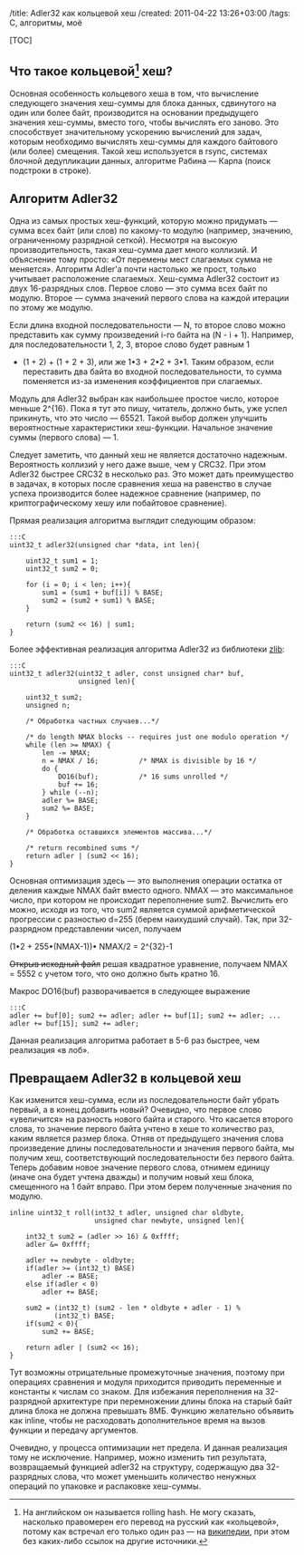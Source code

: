 /title: Adler32 как кольцевой хеш
/created: 2011-04-22 13:26+03:00
/tags: C, алгоритмы, моё

[TOC]

## Что такое кольцевой[^1] хеш?

Основная особенность кольцевого хеша в том, что вычисление следующего
значения хеш-суммы для блока данных, сдвинутого на один или более байт,
производится на основании предыдущего значения хеш-суммы, вместо того,
чтобы вычислять его заново. Это способствует значительному
ускорению вычислений для задач, которым необходимо вычислять хеш-суммы
для каждого байтового (или более) смещения. Такой хеш используется в
rsync, системах блочной дедупликации данных, алгоритме Рабина — Карпа
(поиск подстроки в строке).

[^1]: На английском он называется rolling hash. Не могу сказать, насколько
      правомерен его перевод на русский как «кольцевой», потому как встречал его
      только один раз — на [википедии], при этом без каких-либо ссылок на другие
      источники.

[википедии]: http://ru.wikipedia.org/wiki/Алгоритм_Рабина_—_Карпа#.D0.98.D1.81.D0.BF.D0.BE.D0.BB.D1.8C.D0.B7.D1.83.D0.B5.D0.BC.D0.B0.D1.8F_.D1.85.D0.B5.D1.88-.D1.84.D1.83.D0.BD.D0.BA.D1.86.D0.B8.D1.8F


## Алгоритм Adler32

Одна из самых простых хеш-функций, которую можно придумать —
сумма всех байт (или слов) по какому-то модулю (например,
значению, ограниченному разрядной сеткой). Несмотря на высокую
производительность, такая хеш-сумма дает много коллизий. И объяснение
тому просто: «От перемены мест слагаемых сумма не меняется». Алгоритм
Adler'а почти настолько же прост, только учитывает расположение
слагаемых. Хеш-сумма Adler32 состоит из двух 16-разрядных слов. Первое
слово — это сумма всех байт по модулю. Второе — сумма значений первого
слова на каждой итерации по этому же модулю.

Если длина входной последовательности — N, то второе слово можно
представить как сумму произведений i-го байта на (N - i + 1).
Например, для последовательности 1, 2, 3, второе слово будет равным 1
+ (1 + 2) + (1 + 2 + 3), или же 1•3 + 2•2 + 3•1. Таким образом, если
переставить два байта во входной последовательности, то сумма
поменяется из-за изменения коэффициентов при слагаемых.

Модуль для Adler32 выбран как наибольшее простое число, которое меньше
2^{16}. Пока я тут это пишу, читатель, должно быть, уже успел
прикинуть, что это число — 65521. Такой выбор должен улучшить
вероятностные характеристики хеш-функции. Начальное значение суммы
(первого слова) — 1.

Следует заметить, что данный хеш не является достаточно
надежным. Вероятность коллизий у него даже выше, чем у CRC32. При этом
Adler32 быстрее CRC32 в несколько раз. Это может дать преимущество в
задачах, в которых после сравнения хеша на равенство в случае успеха
производится более надежное сравнение (например, по криптографическому
хешу или побайтовое сравнение).

Прямая реализация алгоритма выглядит следующим образом:


    :::C
    uint32_t adler32(unsigned char *data, int len){
   
        uint32_t sum1 = 1;
        uint32_t sum2 = 0;
   
        for (i = 0; i < len; i++){
            sum1 = (sum1 + buf[i]) % BASE;
            sum2 = (sum2 + sum1) % BASE;
        }
   
        return (sum2 << 16) | sum1;
    }


  Более эффективная реализация алгоритма Adler32 из библиотеки [zlib]:

    :::C
    uint32_t adler32(uint32_t adler, const unsigned char* buf,
                     unsigned len){
   
        uint32_t sum2;
        unsigned n;
   
        /* Обработка частных случаев...*/
   
        /* do length NMAX blocks -- requires just one modulo operation */
        while (len >= NMAX) {
            len -= NMAX;
            n = NMAX / 16;          /* NMAX is divisible by 16 */
            do {
                DO16(buf);          /* 16 sums unrolled */
                buf += 16;
            } while (--n);
            adler %= BASE;
            sum2 %= BASE;
        }
   
        /* Обработка оставшихся элементов массива...*/
   
        /* return recombined sums */
        return adler | (sum2 << 16);
    }

Основная оптимизация здесь — это выполнения операции остатка от
деления каждые NMAX байт вместо одного. NMAX — это максимальное
число, при котором не происходит переполнение sum2. Вычислить его
можно, исходя из того, что sum2 является суммой арифметической
прогрессии с разностью d=255 (берем наихудший случай). Так, при
32-разрядном представлении чисел, получаем

(1•2 + 255•(NMAX-1))• NMAX/2 = 2^{32}-1

<s>Открыв исходный файл</s> решая квадратное уравнение, получаем NMAX
= 5552 с учетом того, что оно должно быть кратно 16.

Макрос DO16(buf) разворачивается в следующее выражение

    :::C
    adler += buf[0]; sum2 += adler; adler += buf[1]; sum2 += adler; ...
    adler += buf[15]; sum2 += adler;

Данная реализация алгоритма работает в 5-6 раз быстрее, чем реализация
«в лоб».

[zlib]: http://zlib.net/


## Превращаем Adler32 в кольцевой хеш

Как изменится хеш-сумма, если из последовательности байт убрать
первый, а в конец добавить новый? Очевидно, что первое слово
«увеличится» на разность нового байта и старого. Что касается второго
слова, то значение первого байта учтено в хеше то количество раз,
каким является размер блока. Отняв от предыдущего значения слова
произведение длины последовательности и значения первого байта, мы
получим хеш, соответствующий последовательности без первого
байта. Теперь добавим новое значение первого слова, отнимем единицу
(иначе она будет учтена дважды) и получим новый хеш блока, смещенного
на 1 байт вправо. При этом берем полученные значения по
модулю.

    inline uint32_t roll(int32_t adler, unsigned char oldbyte,
                         unsigned char newbyte, unsigned len){
   
        int32_t sum2 = (adler >> 16) & 0xffff;
        adler &= 0xffff;
   
        adler += newbyte - oldbyte;
        if(adler >= (int32_t) BASE)
            adler -= BASE;
        else if(adler < 0)
            adler += BASE;
   
        sum2 = (int32_t) (sum2 - len * oldbyte + adler - 1) %
               (int32_t) BASE;
        if(sum2 < 0){
            sum2 += BASE;
   
        return adler | (sum2 << 16);
    }

Тут возможны отрицательные промежуточные значения, поэтому при
операциях сравнения и модуля приходится приводить переменные и
константы к числам со знаком. Для избежания переполнения на
32-разрядной архитектуре при перемножении длины блока на старый байт
длина блока не должна превышать 8МБ. Функцию желательно объявить как
inline, чтобы не расходовать дополнительное время на вызов функции и
передачу аргументов.

Очевидно, у процесса оптимизации нет предела. И данная реализация тому
не исключение. Например, можно изменить тип результата, возвращаемый
функцией adler32 на структуру, содержащую два 32-разрядных слова, что
может уменьшить количество ненужных операций по упаковке и распаковке
хеш-суммы.
